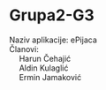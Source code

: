 # Grupa2-G3
Naziv aplikacije: ePijaca\
Članovi:\
&emsp; Harun Čehajić\
&emsp;  Aldin Kulaglić\
&emsp; Ermin Jamaković

